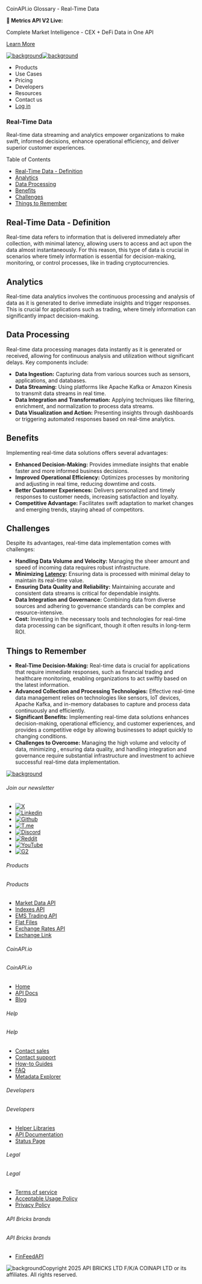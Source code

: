 CoinAPI.io Glossary - Real-Time Data

**🚀 Metrics API V2 Live:**

Complete Market Intelligence - CEX + DeFi Data in One API

[Learn More](https://www.coinapi.io/blog/metrics-api-v2-trading-volume-analysis-and-on-chain-metrics)

[![background](https://cdn.sanity.io/images/o65xz72l/production/268144c90959611dea3e360f81e4549c3cd03fd0-142x34.svg)![background](https://cdn.sanity.io/images/o65xz72l/production/e0ca0c29b08cb53631d77de4a84246da316d55d2-142x34.svg)](/)

* Products
* Use Cases
* Pricing
* Developers
* Resources
* Contact us
* [Log in](https://console.coinapi.io/)

### Real-Time Data

Real-time data streaming and analytics empower organizations to make swift, informed decisions, enhance operational efficiency, and deliver superior customer experiences.

Table of Contents

* [Real-Time Data - Definition](#link-f9b325dc1adc)
* [Analytics](#link-0a783e5b0f0c)
* [Data Processing](#link-e0d2d090fba6)
* [Benefits](#link-ec263e705c1f)
* [Challenges](#link-56dfacd81976)
* [Things to Remember](#link-67926d454c11)

Real-Time Data - Definition
---------------------------

Real-time data refers to information that is delivered immediately after collection, with minimal latency, allowing users to access and act upon the data almost instantaneously. For this reason, this type of data is crucial in scenarios where timely information is essential for decision-making, monitoring, or control processes, like in trading cryptocurrencies.

Analytics
---------

Real-time data analytics involves the continuous processing and analysis of data as it is generated to derive immediate insights and trigger responses. This is crucial for applications such as trading, where timely information can significantly impact decision-making.

Data Processing
---------------

Real-time data processing manages data instantly as it is generated or received, allowing for continuous analysis and utilization without significant delays. Key components include:

* **Data Ingestion:** Capturing data from various sources such as sensors, applications, and databases.
* **Data Streaming:** Using platforms like Apache Kafka or Amazon Kinesis to transmit data streams in real time.
* **Data Integration and Transformation:** Applying techniques like filtering, enrichment, and normalization to process data streams.
* **Data Visualization and Action:** Presenting insights through dashboards or triggering automated responses based on real-time analytics.

Benefits
--------

Implementing real-time data solutions offers several advantages:

* **Enhanced Decision-Making:** Provides immediate insights that enable faster and more informed business decisions.
* **Improved Operational Efficiency:** Optimizes processes by monitoring and adjusting in real time, reducing downtime and costs.
* **Better Customer Experiences:** Delivers personalized and timely responses to customer needs, increasing satisfaction and loyalty.
* **Competitive Advantage:** Facilitates swift adaptation to market changes and emerging trends, staying ahead of competitors.

Challenges
----------

Despite its advantages, real-time data implementation comes with challenges:

* **Handling Data Volume and Velocity:** Managing the sheer amount and speed of incoming data requires robust infrastructure.
* **Minimizing [Latency](https://www.coinapi.io/learn/glossary/latency):** Ensuring data is processed with minimal delay to maintain its real-time value.
* **Ensuring Data Quality and Reliability:** Maintaining accurate and consistent data streams is critical for dependable insights.
* **Data Integration and Governance:** Combining data from diverse sources and adhering to governance standards can be complex and resource-intensive.
* **Cost:** Investing in the necessary tools and technologies for real-time data processing can be significant, though it often results in long-term ROI.

Things to Remember
------------------

* **Real-Time Decision-Making:** Real-time data is crucial for applications that require immediate responses, such as financial trading and healthcare monitoring, enabling organizations to act swiftly based on the latest information.
* **Advanced Collection and Processing Technologies:** Effective real-time data management relies on technologies like sensors, IoT devices, Apache Kafka, and in-memory databases to capture and process data continuously and efficiently.
* **Significant Benefits:** Implementing real-time data solutions enhances decision-making, operational efficiency, and customer experiences, and provides a competitive edge by allowing businesses to adapt quickly to changing conditions.
* **Challenges to Overcome:** Managing the high volume and velocity of data, minimizing <latency>, ensuring data quality, and handling integration and governance require substantial infrastructure and investment to achieve successful real-time data implementation.

[![background](https://cdn.sanity.io/images/o65xz72l/production/99475f0760777c30125556b2707e1e8f77f2fba0-179x42.svg)](/)

###### Join our newsletter

* [![X](https://cdn.sanity.io/images/o65xz72l/production/89a93ecdd3eaa62f0d2bad091ff6d92a31e9c372-28x28.svg)](https://twitter.com/realcoinapi "X")
* [![Linkedin](https://cdn.sanity.io/images/o65xz72l/production/be666e8656abe83e43c1db9a3ab76d44b9af5cb5-28x28.svg)](https://www.linkedin.com/company/coinapi "Linkedin")
* [![Github](https://cdn.sanity.io/images/o65xz72l/production/80703d2d9baaef7e7f5471a54a720b9383a63aab-28x28.svg)](https://github.com/coinapi/coinapi-sdk "Github")
* [![T.me](https://cdn.sanity.io/images/o65xz72l/production/39be23a1db383ad12c3e9d4bebae9bc77bf59b8b-28x28.svg)](https://t.me/coinapiofficial "T.me")
* [![Discord](https://cdn.sanity.io/images/o65xz72l/production/9862f060f9b89536f18d4e8770a11bfb00c3e3fd-30x28.svg)](https://discord.gg/vgJbjjsVaC "Discord")
* [![Reddit](https://cdn.sanity.io/images/o65xz72l/production/d02e41d1eab87d289f2bc6a390bcd0c7def1b7ac-30x28.svg)](https://www.reddit.com/r/CoinAPI/ "Reddit")
* [![YouTube](https://cdn.sanity.io/images/o65xz72l/production/535425f0f99df8b6173d663721f8941430d637b2-28x28.svg)](https://www.youtube.com/@CoinAPI_Official "YouTube")
* [![G2](/_next/image?url=https%3A%2F%2Fcdn.sanity.io%2Fimages%2Fo65xz72l%2Fproduction%2F4b1d455c2cab4bf625e7cc96a1b74695c0b3c4bc-28x28.png&w=64&q=75)](https://www.g2.com/products/coinapi/reviews "G2")

###### Products

###### Products

* [Market Data API](/products/market-data-api)
* [Indexes API](/products/indexes-api)
* [EMS Trading API](/products/ems-api)
* [Flat Files](/products/flat-files)
* [Exchange Rates API](/products/exchange-rates-api)
* [Exchange Link](https://www.coinapi.io/products/exchange-link)

###### CoinAPI.io

###### CoinAPI.io

* [Home](https://www.coinapi.io/)
* [API Docs](https://docs.coinapi.io/?_gl=1*jgom05*_gcl_au*NTIxNjU3NzExLjE3MzU1OTM0MTE.*_ga*OTI3MDg0NzQ2LjE3MzU1OTM0MDk.*_ga_063767QGZW*MTczODA3Mzc5MC43My4wLjE3MzgwNzM3OTAuNjAuMC4w*_ga_EXCQW96F7R*MTczODA3Mzc5MC4xMjEuMC4xNzM4MDczNzkwLjAuMC4w)
* [Blog](https://www.coinapi.io/blog)

###### Help

###### Help

* [Contact sales](/contact-us)
* [Contact support](https://console.coinapi.io/?link=/support-tickets)
* [How-to Guides](https://docs.coinapi.io/market-data/how-to-guides/?_gl=1*16m3ndl*_gcl_au*NTIxNjU3NzExLjE3MzU1OTM0MTE.*_ga*OTI3MDg0NzQ2LjE3MzU1OTM0MDk.*_ga_063767QGZW*MTczODA3Mzc5MC43My4wLjE3MzgwNzM3OTAuNjAuMC4w*_ga_EXCQW96F7R*MTczODA3Mzc5MC4xMjEuMC4xNzM4MDczNzkwLjAuMC4w)
* [FAQ](https://docs.coinapi.io/general/faq/?_gl=1*dfjpiw*_gcl_au*NTIxNjU3NzExLjE3MzU1OTM0MTE.*_ga*OTI3MDg0NzQ2LjE3MzU1OTM0MDk.*_ga_063767QGZW*MTczODA3Mzc5MC43My4wLjE3MzgwNzM3OTAuNjAuMC4w*_ga_EXCQW96F7R*MTczODA3Mzc5MC4xMjEuMC4xNzM4MDczNzkwLjAuMC4w)
* [Metadata Explorer](https://docs.coinapi.io/market-data/metadata-tables/introduction)

###### Developers

###### Developers

* [Helper Libraries](https://github.com/api-bricks/api-bricks-sdk/)
* [API Documentation](https://docs.coinapi.io/?_gl=1*iuavdb*_gcl_au*NTIxNjU3NzExLjE3MzU1OTM0MTE.*_ga*OTI3MDg0NzQ2LjE3MzU1OTM0MDk.*_ga_063767QGZW*MTczODA3Mzc5MC43My4wLjE3MzgwNzM3OTAuNjAuMC4w*_ga_EXCQW96F7R*MTczODA3Mzc5MC4xMjEuMC4xNzM4MDczNzkwLjAuMC4w)
* [Status Page](https://status.coinapi.io/?_gl=1*1ww1bbe*_gcl_au*NTIxNjU3NzExLjE3MzU1OTM0MTE.*_ga*OTI3MDg0NzQ2LjE3MzU1OTM0MDk.*_ga_063767QGZW*MTczODA3Mzc5MC43My4wLjE3MzgwNzM3OTAuNjAuMC4w*_ga_EXCQW96F7R*MTczODA3Mzc5MC4xMjEuMC4xNzM4MDczNzkwLjAuMC4w)

###### Legal

###### Legal

* [Terms of service](/legal#terms)
* [Acceptable Usage Policy](/legal#aup)
* [Privacy Policy](/legal#policy)

###### API Bricks brands

###### API Bricks brands

* [FinFeedAPI](https://finfeedapi.com/?utm_source=coinapi.io&utm_medium=referral&utm_campaign=footer)

![background](https://cdn.sanity.io/images/o65xz72l/production/5f005fa1cc9dc85c59ae054bb4a4838566b65c4e-25x26.svg)Copyright 2025 API BRICKS LTD F/K/A COINAPI LTD or its affiliates. All rights reserved.